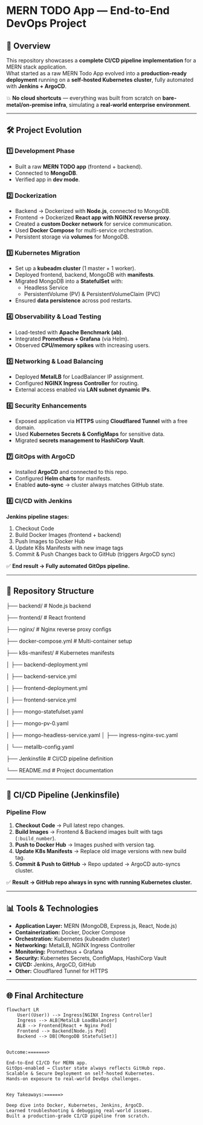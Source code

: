 # MERN TODO App — End-to-End DevOps Project

## 🚀 Overview
This repository showcases a **complete CI/CD pipeline implementation** for a MERN stack application.  
What started as a raw MERN Todo App evolved into a **production-ready deployment** running on a **self-hosted Kubernetes cluster**, fully automated with **Jenkins + ArgoCD**.  

💥 **No cloud shortcuts** — everything was built from scratch on **bare-metal/on-premise infra**, simulating a **real-world enterprise environment**.  

---

## 🛠️ Project Evolution

### 1️⃣ Development Phase
- Built a raw **MERN TODO app** (frontend + backend).  
- Connected to **MongoDB**.  
- Verified app in **dev mode**.  

### 2️⃣ Dockerization
- Backend → Dockerized with **Node.js**, connected to MongoDB.  
- Frontend → Dockerized **React app with NGINX reverse proxy**.  
- Created a **custom Docker network** for service communication.  
- Used **Docker Compose** for multi-service orchestration.  
- Persistent storage via **volumes** for MongoDB.  

### 3️⃣ Kubernetes Migration
- Set up a **kubeadm cluster** (1 master + 1 worker).  
- Deployed frontend, backend, MongoDB with **manifests**.  
- Migrated MongoDB into a **StatefulSet** with:
  - Headless Service  
  - PersistentVolume (PV) & PersistentVolumeClaim (PVC)  
- Ensured **data persistence** across pod restarts.  

### 4️⃣ Observability & Load Testing
- Load-tested with **Apache Benchmark (ab)**.  
- Integrated **Prometheus + Grafana** (via Helm).  
- Observed **CPU/memory spikes** with increasing users.  

### 5️⃣ Networking & Load Balancing
- Deployed **MetalLB** for LoadBalancer IP assignment.  
- Configured **NGINX Ingress Controller** for routing.  
- External access enabled via **LAN subnet dynamic IPs**.  

### 6️⃣ Security Enhancements
- Exposed application via **HTTPS** using **Cloudflared Tunnel** with a free domain.  
- Used **Kubernetes Secrets & ConfigMaps** for sensitive data.  
- Migrated **secrets management to HashiCorp Vault**.  

### 7️⃣ GitOps with ArgoCD
- Installed **ArgoCD** and connected to this repo.  
- Configured **Helm charts** for manifests.  
- Enabled **auto-sync** → cluster always matches GitHub state.  

### 8️⃣ CI/CD with Jenkins
**Jenkins pipeline stages:**
1. Checkout Code  
2. Build Docker Images (frontend + backend)  
3. Push Images to Docker Hub  
4. Update K8s Manifests with new image tags  
5. Commit & Push Changes back to GitHub (triggers ArgoCD sync)  

✅ **End result → Fully automated GitOps pipeline.**  

---

## 📂 Repository Structure
├── backend/ # Node.js backend

├── frontend/ # React frontend

├── nginx/ # Nginx reverse proxy configs

├── docker-compose.yml # Multi-container setup

├── k8s-manifest/ # Kubernetes manifests

│ ├── backend-deployment.yml

│ ├── backend-service.yml

│ ├── frontend-deployment.yml

│ ├── frontend-service.yml

│ ├── mongo-statefulset.yaml

│ ├── mongo-pv-0.yaml

│ ├── mongo-headless-service.yaml
│ ├── ingress-nginx-svc.yaml

│ └── metallb-config.yaml

├── Jenkinsfile # CI/CD pipeline definition

└── README.md # Project documentation



---

## 🔧 CI/CD Pipeline (Jenkinsfile)

### Pipeline Flow
1. **Checkout Code** → Pull latest repo changes.  
2. **Build Images** → Frontend & Backend images built with tags (`:build_number`).  
3. **Push to Docker Hub** → Images pushed with version tag.  
4. **Update K8s Manifests** → Replace old image versions with new build tag.  
5. **Commit & Push to GitHub** → Repo updated → ArgoCD auto-syncs cluster.  

✅ **Result → GitHub repo always in sync with running Kubernetes cluster.**  

---

## 📊 Tools & Technologies
- **Application Layer:** MERN (MongoDB, Express.js, React, Node.js)  
- **Containerization:** Docker, Docker Compose  
- **Orchestration:** Kubernetes (kubeadm cluster)  
- **Networking:** MetalLB, NGINX Ingress Controller  
- **Monitoring:** Prometheus + Grafana  
- **Security:** Kubernetes Secrets, ConfigMaps, HashiCorp Vault  
- **CI/CD:** Jenkins, ArgoCD, GitHub  
- **Other:** Cloudflared Tunnel for HTTPS  

---

## 🌐 Final Architecture
```mermaid
flowchart LR
    User((User)) --> Ingress[NGINX Ingress Controller]
    Ingress --> ALB[MetalLB LoadBalancer]
    ALB --> Frontend[React + Nginx Pod]
    Frontend --> Backend[Node.js Pod]
    Backend --> DB[(MongoDB StatefulSet)]


Outcome:=======>

End-to-End CI/CD for MERN app.
GitOps-enabled → Cluster state always reflects GitHub repo.
Scalable & Secure Deployment on self-hosted Kubernetes.
Hands-on exposure to real-world DevOps challenges.


Key Takeaways:======>

Deep dive into Docker, Kubernetes, Jenkins, ArgoCD.
Learned troubleshooting & debugging real-world issues.
Built a production-grade CI/CD pipeline from scratch.
